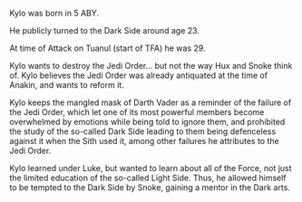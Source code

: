 Kylo was born in 5 ABY.

He publicly turned to the Dark Side around age 23.

At time of Attack on Tuanul (start of TFA) he was 29.

Kylo wants to destroy the Jedi Order... but not the way Hux and Snoke think of.
Kylo believes the Jedi Order was already antiquated at the time of Anakin, and
wants to reform it.

Kylo keeps the mangled mask of Darth Vader as a reminder of the failure of the
Jedi Order, which let one of its most powerful members become overwhelmed by
emotions while being told to ignore them, and prohibited the study of the
so-called Dark Side leading to them being defenceless against it when the Sith
used it, among other failures he attributes to the Jedi Order.

Kylo learned under Luke, but wanted to learn about all of the Force, not just
the limited education of the so-called Light Side. Thus, he allowed himself to
be tempted to the Dark Side by Snoke, gaining a mentor in the Dark arts.
